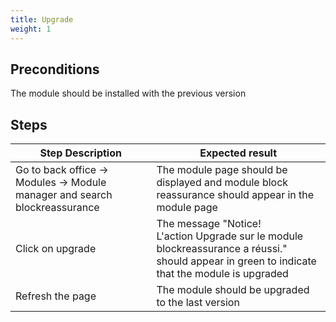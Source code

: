 ```yaml
---
title: Upgrade
weight: 1
---
```


## Preconditions

The module should be installed with the previous version
## Steps
| Step Description | Expected result |
| ----- | ----- |
| Go to back office -> Modules -> Module manager and search blockreassurance | The module page should be displayed and module block reassurance should appear in the module page |
| Click on upgrade | The message "Notice!<br>L'action Upgrade sur le module blockreassurance a réussi." should appear in green to indicate that the module is upgraded |
| Refresh the page | The module should be upgraded to the last version |
